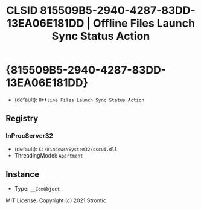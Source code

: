 ﻿---
title: "CLSID 815509B5-2940-4287-83DD-13EA06E181DD | Offline Files Launch Sync Status Action"
excerpt: What is COM-Object CLSID 815509B5-2940-4287-83DD-13EA06E181DD?
---

# {815509B5-2940-4287-83DD-13EA06E181DD}

* (default): `Offline Files Launch Sync Status Action`

## Registry


### InProcServer32

* (default): `C:\Windows\System32\cscui.dll`
* ThreadingModel: `Apartment`

## Instance

* Type: `__ComObject`

MIT License. Copyright (c) 2021 Strontic.


